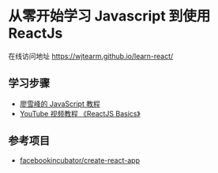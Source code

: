 # 从零开始学习 Javascript 到使用 ReactJs

在线访问地址 https://wjtearm.github.io/learn-react/

## 学习步骤

- [廖雪峰的 JavaScript 教程](http://www.liaoxuefeng.com/wiki/001434446689867b27157e896e74d51a89c25cc8b43bdb3000)
- [YouTube 视频教程 《ReactJS Basics》](https://www.youtube.com/playlist?list=PL55RiY5tL51oyA8euSROLjMFZbXaV7skS)

## 参考项目

- [facebookincubator/create-react-app](https://github.com/facebookincubator/create-react-app)